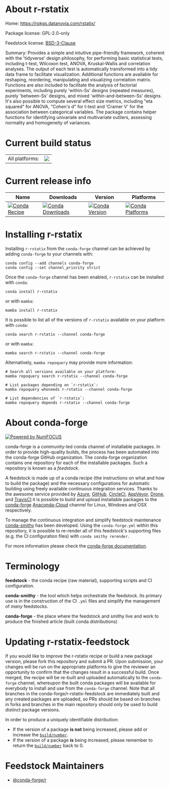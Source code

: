 About r-rstatix
===============

Home: https://rpkgs.datanovia.com/rstatix/

Package license: GPL-2.0-only

Feedstock license: [BSD-3-Clause](https://github.com/conda-forge/r-rstatix-feedstock/blob/main/LICENSE.txt)

Summary: Provides a simple and intuitive pipe-friendly framework, coherent with the 'tidyverse' design philosophy, for performing basic statistical tests, including t-test, Wilcoxon test, ANOVA, Kruskal-Wallis and correlation analyses. The output of each test is automatically transformed into a tidy data frame to facilitate visualization. Additional functions are available for reshaping, reordering, manipulating and visualizing correlation matrix. Functions are also included to facilitate the analysis of factorial experiments, including purely 'within-Ss' designs (repeated measures), purely 'between-Ss' designs, and mixed 'within-and-between-Ss' designs. It's also possible to compute several effect size metrics, including "eta squared" for ANOVA, "Cohen's d" for t-test and 'Cramer V' for the association between categorical variables. The package contains helper functions for identifying univariate and multivariate outliers, assessing normality and homogeneity of variances.

Current build status
====================


<table><tr><td>All platforms:</td>
    <td>
      <a href="https://dev.azure.com/conda-forge/feedstock-builds/_build/latest?definitionId=9651&branchName=main">
        <img src="https://dev.azure.com/conda-forge/feedstock-builds/_apis/build/status/r-rstatix-feedstock?branchName=main">
      </a>
    </td>
  </tr>
</table>

Current release info
====================

| Name | Downloads | Version | Platforms |
| --- | --- | --- | --- |
| [![Conda Recipe](https://img.shields.io/badge/recipe-r--rstatix-green.svg)](https://anaconda.org/conda-forge/r-rstatix) | [![Conda Downloads](https://img.shields.io/conda/dn/conda-forge/r-rstatix.svg)](https://anaconda.org/conda-forge/r-rstatix) | [![Conda Version](https://img.shields.io/conda/vn/conda-forge/r-rstatix.svg)](https://anaconda.org/conda-forge/r-rstatix) | [![Conda Platforms](https://img.shields.io/conda/pn/conda-forge/r-rstatix.svg)](https://anaconda.org/conda-forge/r-rstatix) |

Installing r-rstatix
====================

Installing `r-rstatix` from the `conda-forge` channel can be achieved by adding `conda-forge` to your channels with:

```
conda config --add channels conda-forge
conda config --set channel_priority strict
```

Once the `conda-forge` channel has been enabled, `r-rstatix` can be installed with `conda`:

```
conda install r-rstatix
```

or with `mamba`:

```
mamba install r-rstatix
```

It is possible to list all of the versions of `r-rstatix` available on your platform with `conda`:

```
conda search r-rstatix --channel conda-forge
```

or with `mamba`:

```
mamba search r-rstatix --channel conda-forge
```

Alternatively, `mamba repoquery` may provide more information:

```
# Search all versions available on your platform:
mamba repoquery search r-rstatix --channel conda-forge

# List packages depending on `r-rstatix`:
mamba repoquery whoneeds r-rstatix --channel conda-forge

# List dependencies of `r-rstatix`:
mamba repoquery depends r-rstatix --channel conda-forge
```


About conda-forge
=================

[![Powered by
NumFOCUS](https://img.shields.io/badge/powered%20by-NumFOCUS-orange.svg?style=flat&colorA=E1523D&colorB=007D8A)](https://numfocus.org)

conda-forge is a community-led conda channel of installable packages.
In order to provide high-quality builds, the process has been automated into the
conda-forge GitHub organization. The conda-forge organization contains one repository
for each of the installable packages. Such a repository is known as a *feedstock*.

A feedstock is made up of a conda recipe (the instructions on what and how to build
the package) and the necessary configurations for automatic building using freely
available continuous integration services. Thanks to the awesome service provided by
[Azure](https://azure.microsoft.com/en-us/services/devops/), [GitHub](https://github.com/),
[CircleCI](https://circleci.com/), [AppVeyor](https://www.appveyor.com/),
[Drone](https://cloud.drone.io/welcome), and [TravisCI](https://travis-ci.com/)
it is possible to build and upload installable packages to the
[conda-forge](https://anaconda.org/conda-forge) [Anaconda-Cloud](https://anaconda.org/)
channel for Linux, Windows and OSX respectively.

To manage the continuous integration and simplify feedstock maintenance
[conda-smithy](https://github.com/conda-forge/conda-smithy) has been developed.
Using the ``conda-forge.yml`` within this repository, it is possible to re-render all of
this feedstock's supporting files (e.g. the CI configuration files) with ``conda smithy rerender``.

For more information please check the [conda-forge documentation](https://conda-forge.org/docs/).

Terminology
===========

**feedstock** - the conda recipe (raw material), supporting scripts and CI configuration.

**conda-smithy** - the tool which helps orchestrate the feedstock.
                   Its primary use is in the construction of the CI ``.yml`` files
                   and simplify the management of *many* feedstocks.

**conda-forge** - the place where the feedstock and smithy live and work to
                  produce the finished article (built conda distributions)


Updating r-rstatix-feedstock
============================

If you would like to improve the r-rstatix recipe or build a new
package version, please fork this repository and submit a PR. Upon submission,
your changes will be run on the appropriate platforms to give the reviewer an
opportunity to confirm that the changes result in a successful build. Once
merged, the recipe will be re-built and uploaded automatically to the
`conda-forge` channel, whereupon the built conda packages will be available for
everybody to install and use from the `conda-forge` channel.
Note that all branches in the conda-forge/r-rstatix-feedstock are
immediately built and any created packages are uploaded, so PRs should be based
on branches in forks and branches in the main repository should only be used to
build distinct package versions.

In order to produce a uniquely identifiable distribution:
 * If the version of a package **is not** being increased, please add or increase
   the [``build/number``](https://docs.conda.io/projects/conda-build/en/latest/resources/define-metadata.html#build-number-and-string).
 * If the version of a package **is** being increased, please remember to return
   the [``build/number``](https://docs.conda.io/projects/conda-build/en/latest/resources/define-metadata.html#build-number-and-string)
   back to 0.

Feedstock Maintainers
=====================

* [@conda-forge/r](https://github.com/conda-forge/r/)

